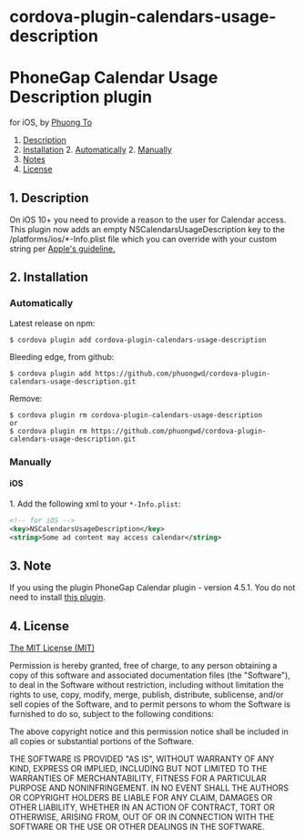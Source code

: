 # cordova-plugin-calendars-usage-description

# PhoneGap Calendar Usage Description plugin

for iOS, by [Phuong To](https://github.com/phuongwd)

1. [Description](https://github.com/phuongwd/cordova-plugin-calendars-usage-description#1-description)
2. [Installation](https://github.com/phuongwd/cordova-plugin-calendars-usage-description#2-installation)
    2. [Automatically](https://github.com/phuongwd/cordova-plugin-calendars-usage-description#automatically)
    2. [Manually](https://github.com/phuongwd/cordova-plugin-calendars-usage-description#manually)
3. [Notes](https://github.com/phuongwd/cordova-plugin-calendars-usage-description#3-notes)
4. [License](https://github.com/phuongwd/cordova-plugin-calendars-usage-description#4-license)

## 1. Description

On iOS 10+ you need to provide a reason to the user for Calendar access.
This plugin now adds an empty NSCalendarsUsageDescription key to the /platforms/ios/*-Info.plist file which you can override with your custom string per [Apple's guideline.](https://developer.apple.com/library/content/documentation/General/Reference/InfoPlistKeyReference/Articles/CocoaKeys.html#//apple_ref/doc/uid/TP40009251-SW15 "NSCalendarsUsageDescription")

## 2. Installation

### Automatically
Latest release on npm:
```
$ cordova plugin add cordova-plugin-calendars-usage-description
```

Bleeding edge, from github:
```
$ cordova plugin add https://github.com/phuongwd/cordova-plugin-calendars-usage-description.git
```
Remove:
```
$ cordova plugin rm cordova-plugin-calendars-usage-description
or
$ cordova plugin rm https://github.com/phuongwd/cordova-plugin-calendars-usage-description.git
```

### Manually

#### iOS

1\. Add the following xml to your `*-Info.plist`:
```xml
<!-- for iOS -->
<key>NSCalendarsUsageDescription</key>
<string>Some ad content may access calendar</string>
```


## 3. Note
If you using the plugin PhoneGap Calendar plugin - version 4.5.1.
You do not need to install [this plugin](https://github.com/phuongwd/cordova-plugin-calendars-usage-description "Calendar Usage Description plugin").

## 4. License

[The MIT License (MIT)](http://www.opensource.org/licenses/mit-license.html)

Permission is hereby granted, free of charge, to any person obtaining a copy
of this software and associated documentation files (the "Software"), to deal
in the Software without restriction, including without limitation the rights
to use, copy, modify, merge, publish, distribute, sublicense, and/or sell
copies of the Software, and to permit persons to whom the Software is
furnished to do so, subject to the following conditions:

The above copyright notice and this permission notice shall be included in
all copies or substantial portions of the Software.

THE SOFTWARE IS PROVIDED "AS IS", WITHOUT WARRANTY OF ANY KIND, EXPRESS OR
IMPLIED, INCLUDING BUT NOT LIMITED TO THE WARRANTIES OF MERCHANTABILITY,
FITNESS FOR A PARTICULAR PURPOSE AND NONINFRINGEMENT. IN NO EVENT SHALL THE
AUTHORS OR COPYRIGHT HOLDERS BE LIABLE FOR ANY CLAIM, DAMAGES OR OTHER
LIABILITY, WHETHER IN AN ACTION OF CONTRACT, TORT OR OTHERWISE, ARISING FROM,
OUT OF OR IN CONNECTION WITH THE SOFTWARE OR THE USE OR OTHER DEALINGS IN
THE SOFTWARE.